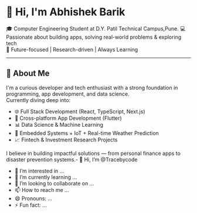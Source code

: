 # 👋 Hi, I'm Abhishek Barik

🎓 Computer Engineering Student at D.Y. Patil Technical Campus,Pune. 
💻 Passionate about building apps, solving real-world problems & exploring tech  
🚀 Future-focused | Research-driven | Always Learning

---

## 🚀 About Me

I'm a curious developer and tech enthusiast with a strong foundation in programming, app development, and data science.  
Currently diving deep into:

- 🌐 Full Stack Development (React, TypeScript, Next.js)
- 📱 Cross-platform App Development (Flutter)
- 📊 Data Science & Machine Learning
- 📡 Embedded Systems + IoT + Real-time Weather Prediction
- 📈 Fintech & Investment Research Projects

I believe in building impactful solutions — from personal finance apps to disaster prevention systems.- 👋 Hi, I’m @Tracebycode
- 👀 I’m interested in ...
- 🌱 I’m currently learning ...
- 💞️ I’m looking to collaborate on ...
- 📫 How to reach me ...
- 😄 Pronouns: ...
- ⚡ Fun fact: ...

<!---
Tracebycode/Tracebycode is a ✨ special ✨ repository because its `README.md` (this file) appears on your GitHub profile.
You can click the Preview link to take a look at your changes.
--->
